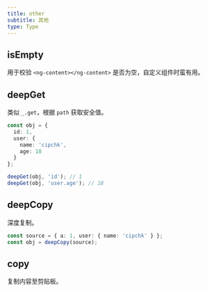 ```yaml
---
title: other
subtitle: 其他
type: Type
---
```


## isEmpty

用于校验 `<ng-content></ng-content>` 是否为空，自定义组件时蛮有用。

## deepGet

类似 `_.get`，根据 `path` 获取安全值。

```ts
const obj = {
  id: 1,
  user: {
    name: 'cipchk',
    age: 18
  }
};

deepGet(obj, 'id'); // 1
deepGet(obj, 'user.age'); // 18
```

## deepCopy

深度复制。

```ts
const source = { a: 1, user: { name: 'cipchk' } };
const obj = deepCopy(source);
```

## copy

复制内容至剪贴板。
